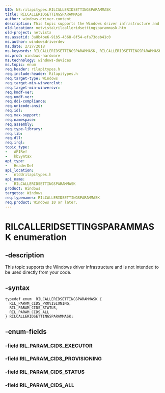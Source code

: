 ```yaml
---
UID: NE:rilapitypes.RILCALLERIDSETTINGSPARAMMASK
title: RILCALLERIDSETTINGSPARAMMASK
author: windows-driver-content
description: This topic supports the Windows driver infrastructure and is not intended to be used directly from your code.
old-location: netvista\rilcalleridsettingsparammask.htm
old-project: netvista
ms.assetid: 3a8b4be6-91b5-4368-8f54-efa73deb41c0
ms.author: windowsdriverdev
ms.date: 2/27/2018
ms.keywords: RILCALLERIDSETTINGSPARAMMASK, RILCALLERIDSETTINGSPARAMMASK enumeration [Network Drivers Starting with Windows Vista], RIL_PARAM_CIDS_ALL, RIL_PARAM_CIDS_PROVISIONING, RIL_PARAM_CIDS_STATUS, netvista.rilcalleridsettingsparammask, ntddrilapitypes/RILCALLERIDSETTINGSPARAMMASK, ntddrilapitypes/RIL_PARAM_CIDS_ALL, ntddrilapitypes/RIL_PARAM_CIDS_PROVISIONING, ntddrilapitypes/RIL_PARAM_CIDS_STATUS
ms.prod: windows-hardware
ms.technology: windows-devices
ms.topic: enum
req.header: rilapitypes.h
req.include-header: Rilapitypes.h
req.target-type: Windows
req.target-min-winverclnt: 
req.target-min-winversvr: 
req.kmdf-ver: 
req.umdf-ver: 
req.ddi-compliance: 
req.unicode-ansi: 
req.idl: 
req.max-support: 
req.namespace: 
req.assembly: 
req.type-library: 
req.lib: 
req.dll: 
req.irql: 
topic_type:
-	APIRef
-	kbSyntax
api_type:
-	HeaderDef
api_location:
-	ntddrilapitypes.h
api_name:
-	RILCALLERIDSETTINGSPARAMMASK
product: Windows
targetos: Windows
req.typenames: RILCALLERIDSETTINGSPARAMMASK
req.product: Windows 10 or later.
---
```


# RILCALLERIDSETTINGSPARAMMASK enumeration


## -description


This topic supports the Windows driver infrastructure and is not intended to be used directly from your code.


## -syntax


````
typedef enum _RILCALLERIDSETTINGSPARAMMASK { 
  RIL_PARAM_CIDS_PROVISIONING,
  RIL_PARAM_CIDS_STATUS,
  RIL_PARAM_CIDS_ALL
} RILCALLERIDSETTINGSPARAMMASK;
````


## -enum-fields




### -field RIL_PARAM_CIDS_EXECUTOR


### -field RIL_PARAM_CIDS_PROVISIONING


### -field RIL_PARAM_CIDS_STATUS


### -field RIL_PARAM_CIDS_ALL

